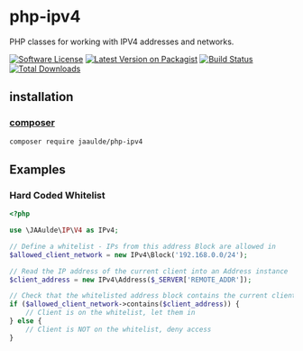 # php-ipv4
PHP classes for working with IPV4 addresses and networks.

[![Software License](https://img.shields.io/badge/license-MIT-brightgreen.svg?style=flat-square)](LICENSE)
[![Latest Version on Packagist](https://img.shields.io/packagist/v/JAAulde/php-ipv4.svg?style=flat-square)](https://packagist.org/packages/JAAulde/php-ipv4)
[![Build Status](https://img.shields.io/travis/JAAulde/php-ipv4/master.svg?style=flat-square)](https://travis-ci.org/JAAulde/php-ipv4)
[![Total Downloads](https://img.shields.io/packagist/dt/JAAulde/php-ipv4.svg?style=flat-square)](https://packagist.org/packages/JAAulde/php-ipv4)

## installation
### [composer](https://getcomposer.org)
```bash
composer require jaaulde/php-ipv4
```

## Examples
### Hard Coded Whitelist
```php
<?php

use \JAAulde\IP\V4 as IPv4;

// Define a whitelist - IPs from this address Block are allowed in
$allowed_client_network = new IPv4\Block('192.168.0.0/24');

// Read the IP address of the current client into an Address instance
$client_address = new IPv4\Address($_SERVER['REMOTE_ADDR']);

// Check that the whitelisted address block contains the current client IP
if ($allowed_client_network->contains($client_address)) {
    // Client is on the whitelist, let them in
} else {
    // Client is NOT on the whitelist, deny access
}
```
